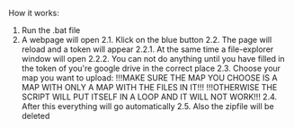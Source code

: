 How it works:
1.	Run the .bat file
2.	A webpage will open
2.1.	Klick on the blue button
2.2.	The page will reload and a token will appear
2.2.1.	At the same time a file-explorer window will open
2.2.2.  You can not do anything until you have filled 
        in the token of you're google drive in the correct place
2.3.    Choose your map you want to upload:
        !!!MAKE SURE THE MAP YOU CHOOSE IS A MAP WITH ONLY A MAP WITH THE FILES IN IT!!!
        !!!OTHERWISE THE SCRIPT WILL PUT ITSELF IN A LOOP AND IT WILL NOT WORK!!!
2.4.    After this everything will go automatically
2.5.    Also the zipfile will be deleted
